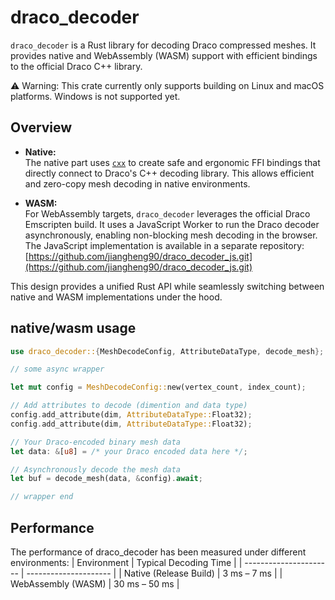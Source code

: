 # draco_decoder 

`draco_decoder` is a Rust library for decoding Draco compressed meshes. It provides native and WebAssembly (WASM) support with efficient bindings to the official Draco C++ library.

⚠️ Warning:
This crate currently only supports building on Linux and macOS platforms. Windows is not supported yet.

## Overview

- **Native:**  
  The native part uses [`cxx`](https://cxx.rs/) to create safe and ergonomic FFI bindings that directly connect to Draco's C++ decoding library. This allows efficient and zero-copy mesh decoding in native environments.

- **WASM:**  
  For WebAssembly targets, `draco_decoder` leverages the official Draco Emscripten build. It uses a JavaScript Worker to run the Draco decoder asynchronously, enabling non-blocking mesh decoding in the browser. The JavaScript implementation is available in a separate repository:  
  [https://github.com/jiangheng90/draco_decoder_js.git](https://github.com/jiangheng90/draco_decoder_js.git)

This design provides a unified Rust API while seamlessly switching between native and WASM implementations under the hood.


## native/wasm usage

```rust
use draco_decoder::{MeshDecodeConfig, AttributeDataType, decode_mesh};

// some async wrapper

let mut config = MeshDecodeConfig::new(vertex_count, index_count);

// Add attributes to decode (dimention and data type)
config.add_attribute(dim, AttributeDataType::Float32);
config.add_attribute(dim, AttributeDataType::Float32);

// Your Draco-encoded binary mesh data
let data: &[u8] = /* your Draco encoded data here */;

// Asynchronously decode the mesh data
let buf = decode_mesh(data, &config).await;

// wrapper end
```

## Performance

The performance of draco_decoder has been measured under different environments:
| Environment            | Typical Decoding Time |
| ---------------------- | --------------------- |
| Native (Release Build) | 3 ms – 7 ms           |
| WebAssembly (WASM)     | 30 ms – 50 ms         |




